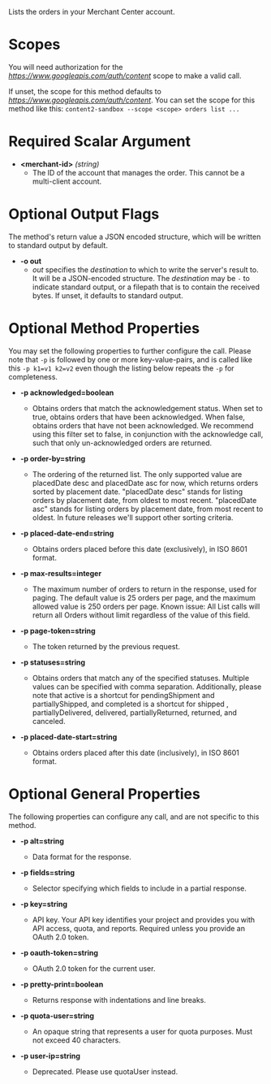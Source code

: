 Lists the orders in your Merchant Center account.
# Scopes

You will need authorization for the *https://www.googleapis.com/auth/content* scope to make a valid call.

If unset, the scope for this method defaults to *https://www.googleapis.com/auth/content*.
You can set the scope for this method like this: `content2-sandbox --scope <scope> orders list ...`
# Required Scalar Argument
* **&lt;merchant-id&gt;** *(string)*
    - The ID of the account that manages the order. This cannot be a multi-client account.

# Optional Output Flags

The method's return value a JSON encoded structure, which will be written to standard output by default.

* **-o out**
    - *out* specifies the *destination* to which to write the server's result to.
      It will be a JSON-encoded structure.
      The *destination* may be `-` to indicate standard output, or a filepath that is to contain the received bytes.
      If unset, it defaults to standard output.
# Optional Method Properties

You may set the following properties to further configure the call. Please note that `-p` is followed by one 
or more key-value-pairs, and is called like this `-p k1=v1 k2=v2` even though the listing below repeats the
`-p` for completeness.

* **-p acknowledged=boolean**
    - Obtains orders that match the acknowledgement status. When set to true, obtains orders that have been acknowledged. When false, obtains orders that have not been acknowledged.
        We recommend using this filter set to false, in conjunction with the acknowledge call, such that only un-acknowledged orders are returned.

* **-p order-by=string**
    - The ordering of the returned list. The only supported value are placedDate desc and placedDate asc for now, which returns orders sorted by placement date. &#34;placedDate desc&#34; stands for listing orders by placement date, from oldest to most recent. &#34;placedDate asc&#34; stands for listing orders by placement date, from most recent to oldest. In future releases we&#39;ll support other sorting criteria.

* **-p placed-date-end=string**
    - Obtains orders placed before this date (exclusively), in ISO 8601 format.

* **-p max-results=integer**
    - The maximum number of orders to return in the response, used for paging. The default value is 25 orders per page, and the maximum allowed value is 250 orders per page.
        Known issue: All List calls will return all Orders without limit regardless of the value of this field.

* **-p page-token=string**
    - The token returned by the previous request.

* **-p statuses=string**
    - Obtains orders that match any of the specified statuses. Multiple values can be specified with comma separation. Additionally, please note that active is a shortcut for pendingShipment and partiallyShipped, and completed is a shortcut for shipped , partiallyDelivered, delivered, partiallyReturned, returned, and canceled.

* **-p placed-date-start=string**
    - Obtains orders placed after this date (inclusively), in ISO 8601 format.

# Optional General Properties

The following properties can configure any call, and are not specific to this method.

* **-p alt=string**
    - Data format for the response.

* **-p fields=string**
    - Selector specifying which fields to include in a partial response.

* **-p key=string**
    - API key. Your API key identifies your project and provides you with API access, quota, and reports. Required unless you provide an OAuth 2.0 token.

* **-p oauth-token=string**
    - OAuth 2.0 token for the current user.

* **-p pretty-print=boolean**
    - Returns response with indentations and line breaks.

* **-p quota-user=string**
    - An opaque string that represents a user for quota purposes. Must not exceed 40 characters.

* **-p user-ip=string**
    - Deprecated. Please use quotaUser instead.
